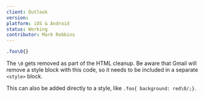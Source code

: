 ```yaml
---
client: Outlook
version:
platform: iOS & Android
status: Working
contributor: Mark Robbins
---
```


```css
.foo\0{}
```

The `\0` gets removed as part of the HTML cleanup. Be aware that Gmail will remove a style block with this code, so it needs to be included in a separate `<style>` block.

This can also be added directly to a style, like `.foo{ background: red\0/;}`.
